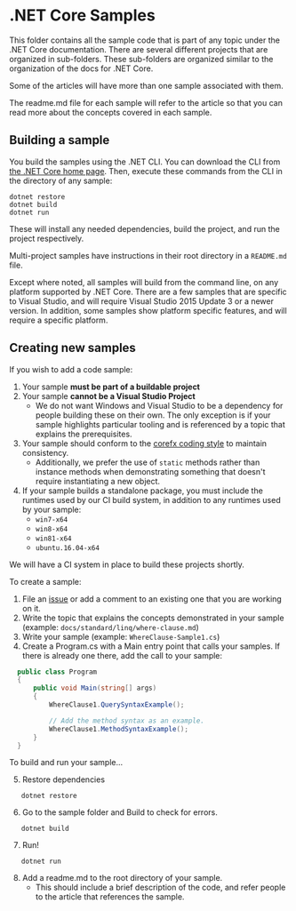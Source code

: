 # .NET Core Samples

This folder contains all the sample code that is part of any topic under
the .NET Core documentation. There are several different projects that
are organized in sub-folders. These sub-folders are organized similar
to the organization of the docs for .NET Core.

Some of the articles will have more than one sample associated with them. 

The readme.md file for each sample will refer to the article so that
you can read more about the concepts covered in each sample.

## Building a sample

You build the samples using the .NET CLI. You can download the CLI from
[the .NET Core home page](http://microsoft.com/net/core). Then, execute
these commands from the CLI in the directory of any sample:

```
dotnet restore
dotnet build
dotnet run
```

These will install any needed dependencies, build the project, and run
the project respectively.

Multi-project samples have instructions in their root directory in
a `README.md` file.  

Except where noted, all samples will build from the command line, on
any platform supported by .NET Core. There are a few samples that are
specific to Visual Studio, and will require Visual Studio 2015 Update 3
or a newer version. In addition, some samples show platform specific features,
and will require a specific platform.

## Creating new samples

If you wish to add a code sample:

1. Your sample **must be part of a buildable project**
2. Your sample **cannot be a Visual Studio Project**
	- We do not want Windows and Visual Studio to be a dependency for people building these on their own. The only exception is if your sample highlights particular tooling and is referenced by a topic that explains the prerequisites.
3. Your sample should conform to the [corefx coding style](https://github.com/dotnet/corefx/blob/master/Documentation/coding-guidelines/coding-style.md) to maintain consistency.
	- Additionally, we prefer the use of `static` methods rather than instance methods when demonstrating something that doesn't require instantiating a new object.
4. If your sample builds a standalone package, you must include the runtimes used by our CI build system, in addition to any runtimes used by your sample:
    - `win7-x64`
    - `win8-x64`
    - `win81-x64`
    - `ubuntu.16.04-x64`

We will have a CI system in place to build these projects shortly.

To create a sample:

1. File an [issue](https://github.com/dotnet/docs/issues) or add a comment to an existing one that you are working on it.
2. Write the topic that explains the concepts demonstrated in your sample (example: `docs/standard/linq/where-clause.md`) 
3. Write your sample (example: `WhereClause-Sample1.cs`)
4. Create a Program.cs with a Main entry point that calls your samples. If there is already one there, add the call to your sample:
  ```c#
    public class Program
    {
        public void Main(string[] args)
        {
            WhereClause1.QuerySyntaxExample();

			// Add the method syntax as an example.
            WhereClause1.MethodSyntaxExample();
        }
    }
  ```
  To build and run your sample...

5. Restore dependencies

 ```    
	dotnet restore
 ```
6. Go to the sample folder and Build to check for errors.

 ```
    dotnet build
 ```
7. Run!

 ```
    dotnet run
 ```

8. Add a readme.md to the root directory of your sample.
    - This should include a brief description of the code, and refer people to the article that references the sample.